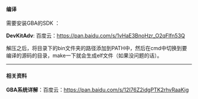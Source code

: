#### 编译

需要安装GBA的SDK ：

**DevKitAdv**: 百度云：https://pan.baidu.com/s/1vHaE3BnoHzr_O2qFlfn53Q

解压之后，将目录下的bin文件夹的路径添加到PATH中，然后在cmd中切换到要编译的源码的目录，make一下就会生成elf文件（如果没问题的话）。

---
#### 相关资料

**GBA系统详解**：百度云：https://pan.baidu.com/s/12I76Z2idgPTK2rhvRaaKig
